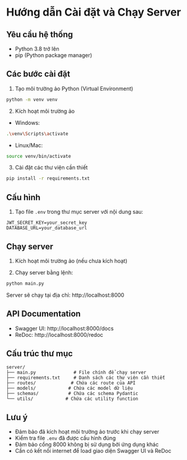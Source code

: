 # Hướng dẫn Cài đặt và Chạy Server

## Yêu cầu hệ thống

- Python 3.8 trở lên
- pip (Python package manager)

## Các bước cài đặt

1. Tạo môi trường ảo Python (Virtual Environment)

```bash
python -m venv venv
```

2. Kích hoạt môi trường ảo

- Windows:

```bash
.\venv\Scripts\activate
```

- Linux/Mac:

```bash
source venv/bin/activate
```

3. Cài đặt các thư viện cần thiết

```bash
pip install -r requirements.txt
```

## Cấu hình

1. Tạo file `.env` trong thư mục server với nội dung sau:

```env
JWT_SECRET_KEY=your_secret_key
DATABASE_URL=your_database_url
```

## Chạy server

1. Kích hoạt môi trường ảo (nếu chưa kích hoạt)

2. Chạy server bằng lệnh:

```bash
python main.py
```

Server sẽ chạy tại địa chỉ: http://localhost:8000

## API Documentation

- Swagger UI: http://localhost:8000/docs
- ReDoc: http://localhost:8000/redoc

## Cấu trúc thư mục

```
server/
├── main.py              # File chính để chạy server
├── requirements.txt     # Danh sách các thư viện cần thiết
├── routes/             # Chứa các route của API
├── models/            # Chứa các model dữ liệu
├── schemas/           # Chứa các schema Pydantic
└── utils/            # Chứa các utility function
```

## Lưu ý

- Đảm bảo đã kích hoạt môi trường ảo trước khi chạy server
- Kiểm tra file `.env` đã được cấu hình đúng
- Đảm bảo cổng 8000 không bị sử dụng bởi ứng dụng khác
- Cần có kết nối internet để load giao diện Swagger UI và ReDoc
